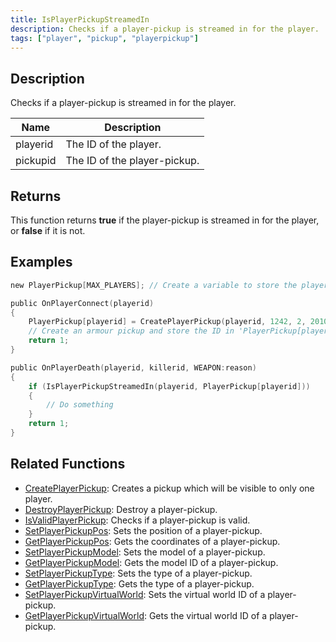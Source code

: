```yaml
---
title: IsPlayerPickupStreamedIn
description: Checks if a player-pickup is streamed in for the player.
tags: ["player", "pickup", "playerpickup"]
---
```


<VersionWarn version='omp v1.1.0.2612' />

## Description

Checks if a player-pickup is streamed in for the player.

| Name     | Description                  |
|----------|------------------------------|
| playerid | The ID of the player.        |
| pickupid | The ID of the player-pickup. |

## Returns

This function returns **true** if the player-pickup is streamed in for the player, or **false** if it is not.

## Examples

```c
new PlayerPickup[MAX_PLAYERS]; // Create a variable to store the player-pickup ID in

public OnPlayerConnect(playerid)
{
    PlayerPickup[playerid] = CreatePlayerPickup(playerid, 1242, 2, 2010.0979, 1222.0642, 10.8206, -1);
    // Create an armour pickup and store the ID in 'PlayerPickup[playerid]'
    return 1;
}

public OnPlayerDeath(playerid, killerid, WEAPON:reason)
{
    if (IsPlayerPickupStreamedIn(playerid, PlayerPickup[playerid]))
    {
        // Do something
    }
    return 1;
}
```

## Related Functions

- [CreatePlayerPickup](CreatePlayerPickup): Creates a pickup which will be visible to only one player.
- [DestroyPlayerPickup](DestroyPlayerPickup): Destroy a player-pickup.
- [IsValidPlayerPickup](IsValidPlayerPickup): Checks if a player-pickup is valid.
- [SetPlayerPickupPos](SetPlayerPickupPos): Sets the position of a player-pickup.
- [GetPlayerPickupPos](GetPlayerPickupPos): Gets the coordinates of a player-pickup.
- [SetPlayerPickupModel](SetPlayerPickupModel): Sets the model of a player-pickup.
- [GetPlayerPickupModel](GetPlayerPickupModel): Gets the model ID of a player-pickup.
- [SetPlayerPickupType](SetPlayerPickupType): Sets the type of a player-pickup.
- [GetPlayerPickupType](GetPlayerPickupType): Gets the type of a player-pickup.
- [SetPlayerPickupVirtualWorld](SetPlayerPickupVirtualWorld): Sets the virtual world ID of a player-pickup.
- [GetPlayerPickupVirtualWorld](GetPlayerPickupVirtualWorld): Gets the virtual world ID of a player-pickup.
